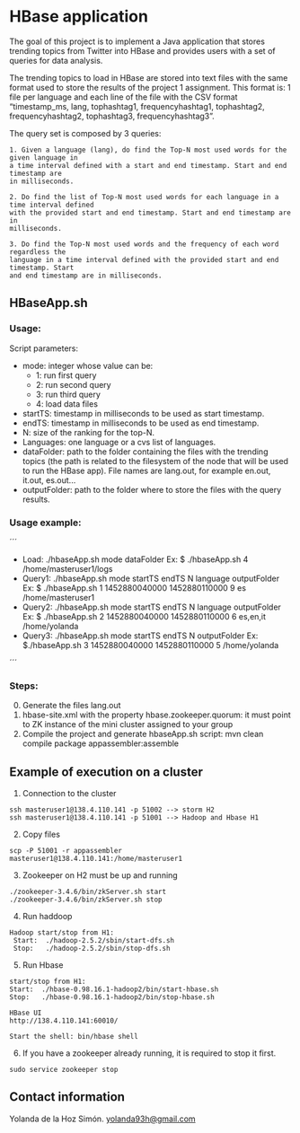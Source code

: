 # HBase application 
   
The goal of this project is to implement a Java application that stores trending topics from Twitter into HBase and provides users with a set of queries for data analysis.

The trending topics to load in HBase are stored into text files with the same format used to store the results of the project 1 assignment.
This format is: 1 file per language and each line of the file with the CSV format “timestamp_ms, lang, tophashtag1, frequencyhashtag1, tophashtag2, frequencyhashtag2, tophashtag3, frequencyhashtag3”.

The query set is composed by 3 queries:

	1. Given a language (lang), do find the Top-N most used words for the given language in
	a time interval defined with a start and end timestamp. Start and end timestamp are
	in milliseconds.

	2. Do find the list of Top-N most used words for each language in a time interval defined
	with the provided start and end timestamp. Start and end timestamp are in
	milliseconds.

	3. Do find the Top-N most used words and the frequency of each word regardless the
	language in a time interval defined with the provided start and end timestamp. Start
	and end timestamp are in milliseconds.

## HBaseApp.sh

### Usage:

Script parameters:

* mode: integer whose value can be: 
     * 1: run first query
     * 2: run second query
 	 * 3: run third query
	 * 4: load data files
 * startTS: timestamp in milliseconds to be used as start timestamp.
 *  endTS: timestamp in milliseconds to be used as end timestamp.
 *  N: size of the ranking for the top-N.
 * Languages: one language or a cvs list of languages.
 *  dataFolder: path to the folder containing the files with the trending topics (the path is related to the filesystem of the node that will be used to run the HBase app). File names are lang.out, for example en.out, it.out, es.out...
 * outputFolder: path to the folder where to store the files with the query results.

  
### Usage example:
´´´
* Load: ./hbaseApp.sh mode dataFolder
      Ex: $ ./hbaseApp.sh 4  /home/masteruser1/logs 
* Query1: ./hbaseApp.sh mode startTS endTS N language outputFolder
      Ex: $ ./hbaseApp.sh 1  1452880040000 1452880110000 9 es /home/masteruser1
* Query2: ./hbaseApp.sh mode startTS endTS N language outputFolder
      Ex: $ ./hbaseApp.sh 2  1452880040000 1452880110000 6 es,en,it /home/yolanda 
* Query3: ./hbaseApp.sh mode startTS endTS N outputFolder
      Ex: $./hbaseApp.sh 3  1452880040000 1452880110000 5 /home/yolanda

´´´
### Steps:

0. Generate the files lang.out
1. hbase-site.xml with the property hbase.zookeeper.quorum: it must point to ZK instance of the mini cluster assigned to your group
2. Compile the project and generate hbaseApp.sh script:
	mvn clean compile package appassembler:assemble

## Example of execution on a cluster

1) Connection to the cluster 
```
ssh masteruser1@138.4.110.141 -p 51002 --> storm H2
ssh masteruser1@138.4.110.141 -p 51001 --> Hadoop and Hbase H1
```
2) Copy files
```
scp -P 51001 -r appassembler masteruser1@138.4.110.141:/home/masteruser1
```
3) Zookeeper on H2 must be up and running
```
./zookeeper-3.4.6/bin/zkServer.sh start
./zookeeper-3.4.6/bin/zkServer.sh stop
```
4) Run haddoop
```
Hadoop start/stop from H1: 
 Start:  ./hadoop-2.5.2/sbin/start-dfs.sh
 Stop:   ./hadoop-2.5.2/sbin/stop-dfs.sh
```
5) Run Hbase
```
start/stop from H1: 
Start:  ./hbase-0.98.16.1-hadoop2/bin/start-hbase.sh
Stop:   ./hbase-0.98.16.1-hadoop2/bin/stop-hbase.sh

HBase UI
http://138.4.110.141:60010/

Start the shell: bin/hbase shell
```

6) If you have a zookeeper already running, it is required to stop it first.
```
sudo service zookeeper stop
```
## Contact information
		
Yolanda de la Hoz Simón. yolanda93h@gmail.com